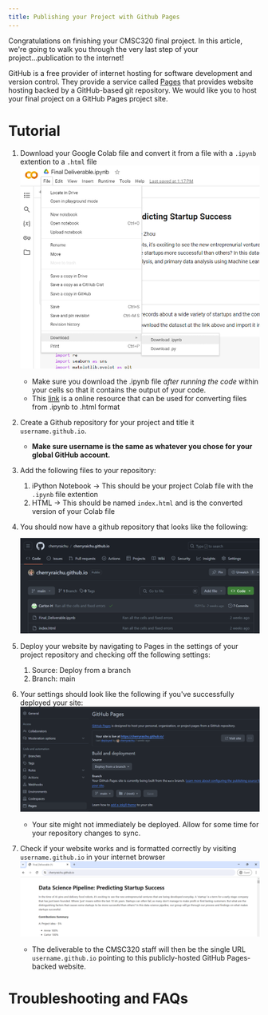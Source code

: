 ```yaml
---
title: Publishing your Project with Github Pages
---
```


Congratulations on finishing your CMSC320 final project. In this article, we're going to walk you through the very last step of your project...publication to the internet!


GitHub is a free provider of internet hosting for software development and version control. They provide a service called <a href="https://pages.github.com/">Pages</a> that provides website hosting backed by a GitHub-based git repository. We would like you to host your final project on a GitHub Pages project site.


# Tutorial

1. Download your Google Colab file and convert it from a file with a `.ipynb` extention to a `.html` file
    ![image info](projectdownload.png)
    * Make sure you download the .ipynb file *after running the code* within your cells so that it contains the output of your code.
    * This <a href="https://colab.research.google.com/github/Mostafa-MR/Convert_ipynb_to_HTML_in_Colab/blob/main/Convert_ipynb_to_HTML_in_Colab.ipynb">link</a> is a online resource that can be used for converting files from .ipynb to .html format

2. Create a Github repository for your project and title it `username.github.io`. 

    * <b>Make sure username is the same as whatever you chose for your global GitHub account.</b>


3. Add the following files to your repository: 
    1. iPython Notebook  -> This should be your project Colab file with the `.ipynb` file extention
    2. HTML -> This should be named `index.html` and is the converted version of your Colab file


4. You should now have a github repository that looks like the following:

    ![image info](repo.png)

4. Deploy your website by navigating to Pages in the settings of your project repository and checking off the following settings:
    1. Source: Deploy from a branch
    2. Branch: main

5. Your settings should look like the following if you've successfully deployed your site:
    ![image info](pagesSetting.png)
    * Your site might not immediately be deployed. Allow for some time for your repository changes to sync.

6. Check if your website works and is formatted correctly by visiting `username.github.io` in your internet browser
    ![image info](websitePreview.png)
    * The deliverable to the CMSC320 staff will then be the single URL `username.github.io` pointing to this publicly-hosted GitHub Pages-backed website.

    
# Troubleshooting and FAQs
